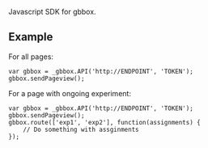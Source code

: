 Javascript SDK for gbbox.

## Example

For all pages:

    var gbbox = _gbbox.API('http://ENDPOINT', 'TOKEN');
    gbbox.sendPageview();

For a page with ongoing experiment:

    var gbbox = _gbbox.API('http://ENDPOINT', 'TOKEN');
    gbbox.sendPageview();
    gbbox.route(['exp1', 'exp2'], function(assignments) {
        // Do something with assginments
    });

